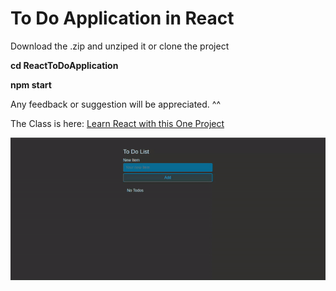# To Do Application in React

Download the .zip and unziped it or clone the project

**cd ReactToDoApplication**

**npm start**

Any feedback or suggestion will be appreciated. ^^

The Class is here: [Learn React with this One Project](https://www.youtube.com/watch?v=Rh3tobg7hEo)

![To Do Application](public/todo/1.gif)
